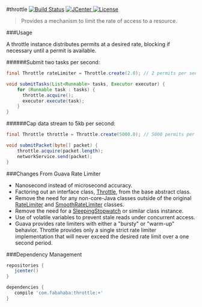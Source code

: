 #throttle [![Build Status](https://travis-ci.org/jamespedwards42/throttle.svg)](https://travis-ci.org/jamespedwards42/throttle) [![JCenter](https://api.bintray.com/packages/jamespedwards42/libs/throttle/images/download.svg) ](https://bintray.com/jamespedwards42/libs/throttle/_latestVersion) [![License](http://img.shields.io/badge/license-Apache--2-blue.svg?style=flat) ](http://www.apache.org/licenses/LICENSE-2.0)
>Provides a mechanism to limit the rate of access to a resource.

###Usage

A throttle instance distributes permits at a desired rate, blocking if necessary until a permit is available.

######Submit two tasks per second:

```java
final Throttle rateLimiter = Throttle.create(2.0); // 2 permits per second

void submitTasks(List<Runnable> tasks, Executor executor) {
    for (Runnable task : tasks) {
      throttle.acquire();
      executor.execute(task);
    }
}
```

######Cap data stream to 5kb per second:

```java
final Throttle throttle = Throttle.create(5000.0); // 5000 permits per second

void submitPacket(byte[] packet) {
    throttle.acquire(packet.length);
    networkService.send(packet);
}
```

###Changes From Guava Rate Limiter
* Nanosecond instead of microsecond accuracy.
* Factoring out an interface class, [Throttle](src/main/java/com/fabahaba/throttle/Throttle.java#L81), from the base abstract class.
* Remove the need for any non-core-Java classes outside of the original [RateLimiter](https://github.com/google/guava/blob/master/guava/src/com/google/common/util/concurrent/RateLimiter.java) and [SmoothRateLimiter](https://github.com/google/guava/blob/master/guava/src/com/google/common/util/concurrent/SmoothRateLimiter.java) classes.
* Remove the need for a [SleepingStopwatch](https://github.com/google/guava/blob/master/guava/src/com/google/common/util/concurrent/RateLimiter.java#L395) or similar class instance.
* Use of volatile variables to prevent stale reads under concurrent access.
* Guava provides rate limiters with either a "bursty" or "warm-up" behavior. Throttle provides only a single strict rate limiter implementation that will never exceed the desired rate limit over a one second period.

###Dependency Management
```groovy
repositories {
   jcenter()
}

dependencies {
   compile 'com.fabahaba:throttle:+'
}
```
